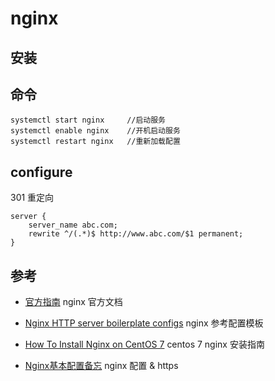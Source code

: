 # nginx

## 安装

## 命令

```
systemctl start nginx     //启动服务
systemctl enable nginx    //开机启动服务
systemctl restart nginx   //重新加载配置
```

## configure

301 重定向

```
server {
    server_name abc.com;
    rewrite ^/(.*)$ http://www.abc.com/$1 permanent;
}
```

## 参考
- [官方指南](https://www.nginx.com/resources/wiki/start/topics/tutorials/install/#official-red-hat-centos-packages)
nginx 官方文档

- [Nginx HTTP server boilerplate configs](https://github.com/h5bp/server-configs-nginx)
nginx 参考配置模板

- [How To Install Nginx on CentOS 7](https://www.digitalocean.com/community/tutorials/how-to-install-nginx-on-centos-7)
centos 7 nginx 安装指南

- [Nginx基本配置备忘](https://zhuanlan.zhihu.com/p/24524057)
nginx 配置 & https


